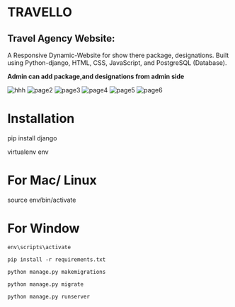# TRAVELLO
## Travel Agency Website: 
A Responsive Dynamic-Website for show there package, designations.
Built using Python-django, HTML, CSS, JavaScript, and PostgreSQL (Database).

**Admin can add package,and designations from admin side**

![hhh](https://user-images.githubusercontent.com/92264484/186382572-be30a7fc-6531-4bdb-81c9-0168e5ff5af2.JPG)
![page2](https://user-images.githubusercontent.com/92264484/185749197-d74c1c62-863f-4c89-a19f-b44c7e1d32af.JPG)
![page3](https://user-images.githubusercontent.com/92264484/185749198-67ada2cc-437d-455c-84fd-713421f77a16.JPG)
![page4](https://user-images.githubusercontent.com/92264484/185749199-f3bc6229-6b4a-47fa-bf4a-6b2879f3712d.JPG)
![page5](https://user-images.githubusercontent.com/92264484/185749200-29e038ae-2224-4d4e-8b1d-716838f3aeaf.JPG)
![page6](https://user-images.githubusercontent.com/92264484/185749204-618478a6-3d37-4dbe-b296-9ff336c1a11c.JPG)

# Installation

pip install django

virtualenv env

# For Mac/ Linux

source env/bin/activate

# For Window
`env\scripts\activate`

`pip install -r requirements.txt`

`python manage.py makemigrations`

`python manage.py migrate`

`python manage.py runserver`
